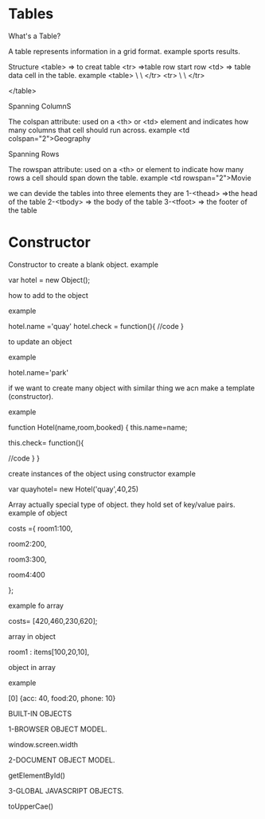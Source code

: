 # Tables

What's a Table?

A table represents information in a grid format.
example
sports results.

Structure
\<table> => to creat table
\<tr> =>table row  start row
\<td> => table data cell in the table.
example
\<table>
 \ <tr>
  \   <th></th>
  \</tr>
  \<tr>
   \  <td>
    \ </td>
  \</tr>

\</table>


Spanning ColumnS

The colspan attribute: used on a \<th> or \<td> element and indicates how many columns 
that cell should run across.
example
\<td colspan="2">Geography</td>

Spanning Rows

The rowspan attribute: used on a \<th> or <td> element to indicate how many rows a cell 
should span down the table.
example
 \<td rowspan="2">Movie</td>

we can devide the tables into three elements they are
1-\<thead> =>the head of the table
2-\<tbody> => the body of the table
3-\<tfoot> => the footer of the table




# Constructor

Constructor to create a blank object.
example

var hotel = new Object();

how to add to the object

example

hotel.name ='quay'
hotel.check = function(){
//code
}

to update an object

example

hotel.name='park'


if we want to create many object with similar thing we acn make a template (constructor).

example

function Hotel(name,room,booked)
{
this.name=name;

this.check= function(){
    
//code
}
}

create instances of the object using constructor
example

var quayhotel= new Hotel('quay',40,25)

Array actually special type of object. they hold set of key/value pairs.
example of object

costs ={
room1:100,

room2:200,

room3:300,

room4:400

};

example fo array

costs= [420,460,230,620];


array in object

room1 : items[100,20,10],

object in array

example

[0] {acc: 40, food:20, phone: 10}



BUILT-IN OBJECTS

1-BROWSER OBJECT MODEL.

window.screen.width

2-DOCUMENT OBJECT MODEL.

getElementById()
 
3-GLOBAL JAVASCRIPT OBJECTS.

toUpperCae()